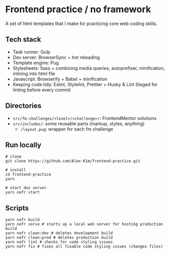 # Frontend practice / no framework

A set of html templates that I make for practicing core web coding skills.

## Tech stack

- Task runner: Gulp
- Dev server: BrowserSync + hot reloading
- Template engine: Pug
- Stylesheets: Sass + combining media queries, autoprefixer, minification, inlining into html file
- Javascript: Browserify + Babel + minification
- Keeping code tidy: Eslint, Stylelint, Prettier + Husky & Lint Staged for linting before every commit

## Directories

- `src/fm-challenges/<level>/<challenge>/`: FrontendMentor solutions
- `src/includes/`: some reusable parts (markup, styles, anything)
  - `/layout.pug`: wrapper for each fm challenge

## Run locally

```shell
# clone
git clone https://github.com/Alex-K1m/frontend-practice.git

# install
cd frontend-practice
yarn

# start dev server
yarn nofr start
```

## Scripts

```shell
yarn nofr build
yarn nofr serve # starts up a local web server for hosting production build
yarn nofr clean:dev # deletes development build
yarn nofr clean:prod # deletes production build
yarn nofr lint # checks for code styling issues
yarn nofr fix # fixes all fixable code styling issues (changes files)
```
